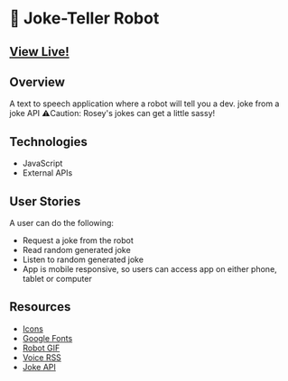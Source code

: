 # 🤖 Joke-Teller Robot



## [View Live!](https://apang20.github.io/joke-teller/) 



## Overview
A text to speech application where a robot will tell you a dev. joke from a joke API
⚠️Caution: Rosey's jokes can get a little sassy!




## Technologies 
- JavaScript  
- External APIs




## User Stories
A user can do the following: 
- Request a joke from the robot
- Read random generated joke
- Listen to random generated joke 
- App is mobile responsive, so users can access app on either phone, tablet or computer




## Resources
- [Icons](https://fontawesome.com/)
- [Google Fonts](https://fonts.google.com/)
- [Robot GIF](https://giphy.com/gifs/robot-cinema-4d-eyedesyn-3o7abtn7DuREEpsyWY) 
- [Voice RSS](http://www.voicerss.org/) 
- [Joke API](https://sv443.net/jokeapi/v2/) 


